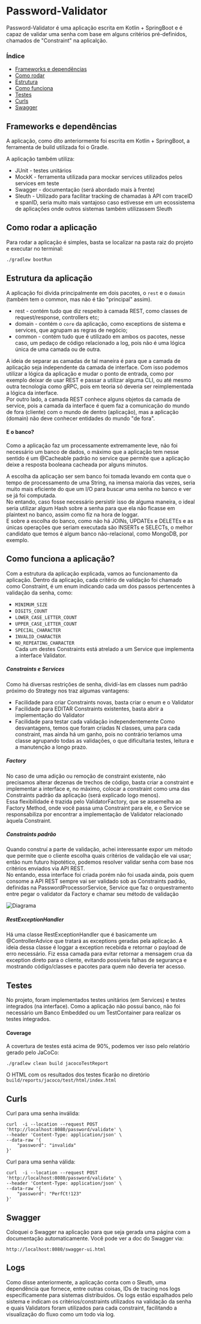 # Password-Validator
Password-Validator é uma aplicação escrita em Kotlin + SpringBoot e é capaz de validar uma senha com base em alguns
critérios pré-definidos, chamados de "Constraint" na aplicalção.

### Índice
* [Frameworks e dependências](#frameworks-e-dependências)
* [Como rodar](#como-rodar-a-aplicao)
* [Estrutura](#estrutura-da-aplicao)
* [Como funciona](#como-funciona-a-aplicao)
* [Testes](#testes)
* [Curls](#curls)
* [Swagger](#swagger)


## Frameworks e dependências
A aplicação, como dito anteriormente foi escrita em Kotlin + SpringBoot, a ferramenta de build utilizada foi o Gradle.

A aplicação também utiliza:  
* JUnit - testes unitários
* MockK - ferramenta utilizada para mockar services utilizados pelos services em teste
* Swagger - documentação (será abordado mais à frente)
* Sleuth - Utilizado para facilitar tracking de chamadas à API com traceID e spanID, seria muito mais vantajoso caso 
estivesse em um ecossistema de aplicações onde outros sistemas também utilizassem Sleuth


## Como rodar a aplicação
Para rodar a aplicação é simples, basta se localizar na pasta raiz do projeto e executar no terminal:
```bash
./gradlew bootRun
```

## Estrutura da aplicação
A aplicação foi divida principalmente em dois pacotes, o `rest` e o `domain` (também tem o common, mas não é tão "principal" assim).
* rest - contém tudo que diz respeito à camada REST, como classes de request/response, controllers etc;
* domain - contém o `core` da aplicação, como exceptions de sistema e services, que agrupam as regras de negócio;
* common - contém tudo que é utilizado em ambos os pacotes, nesse caso, um pedaço de código relacionado a log, pois não é uma lógica única de uma camada ou de outra.  
  
A ideia de separar as camadas de tal maneira é para que a camada de aplicação seja independente da camada de interface.
Com isso podemos utilizar a lógica da aplicação e mudar o ponto de entrada, como por exemplo deixar de usar REST e passar a utilizar alguma CLI, ou até mesmo outra tecnologia como gRPC, pois em teoria só deveria ser reimplementada a lógica da interface.  
Por outro lado, a camada REST conhece alguns objetos da camada de service, pois a camada da interface é quem faz a comunicação do mundo de fora (cliente) com o mundo de dentro (aplicação), mas a aplicação (domain) não deve conhecer entidades do mundo "de fora".

#### E o banco?
Como a aplicação faz um processamente extremamente leve, não foi necessário um banco de dados, o máximo que a aplicação tem nesse sentido
é um @Cacheable padrão no service que permite que a aplicação deixe a resposta booleana cacheada por alguns minutos.

A escolha da aplicação ser sem banco foi tomada levando em conta que o tempo de processamento de uma String, na imensa maioria das vezes,
seria muito mais eficiente do que um I/O para buscar uma senha no banco e ver se já foi computada.  
No entando, caso fosse necessário persistir isso de alguma maneira,
o ideal seria utilizar algum Hash sobre a senha para que ela não ficasse em plaintext no banco,
assim como fiz na hora de loggar.  
E sobre a escolha do banco, como não há JOINs, UPDATEs e DELETEs e as únicas operações que seriam executada são INSERTs e SELECTs, 
o melhor candidato que temos é algum banco não-relacional, como MongoDB, por exemplo.  

## Como funciona a aplicação?
Com a estrutura da aplicação explicada, vamos ao funcionamento da aplicação.
Dentro da aplicação, cada critério de validação foi chamado como Constraint, é um enum indicando cada um dos passos pertencentes à validação da senha, como:
* `MINIMUM_SIZE`
* `DIGITS_COUNT`
* `LOWER_CASE_LETTER_COUNT`
* `UPPER_CASE_LETTER_COUNT`
* `SPECIAL_CHARACTER`
* `INVALID_CHARACTER`
* `NO_REPEATING_CHARACTER`  
Cada um destes Constraints está atrelado a um Service que implementa a interface Validator.  

##### Constraints e Services
Como há diversas restrições de senha, dividí-las em classes num padrão próximo do Strategy nos traz algumas vantagens:
* Facilidade para criar Constraints novas, basta criar o enum e o Validator
* Facilidade para EDITAR Constraints existentes, basta abrir a implementação do Validator
* Facilidade para testar cada validação independentemente
Como desvantagens, temos que foram criadas N classes, uma para cada constraint, mas ainda há um ganho, pois no contrário
teríamos uma classe agrupando todas as validações, o que dificultaria testes, leitura e a manutenção a longo prazo.

##### Factory
No caso de uma adição ou remoção de constraint existente, não precisamos alterar dezenas de trechos de código,
basta criar a constraint e implementar a interface e, no máximo, colocar a constraint como uma das Constraints padrão da aplicação (será explicado logo menos).  
Essa flexibilidade é trazida pelo ValidatorFactory, que se assemelha ao Factory Method, onde você passa uma Constraint para ele, e o Service
se responsabiliza por encontrar a implementação de Validator relacionado àquela Constraint.

##### Constraints padrão
Quando construí a parte de validação, achei interessante expor um método que permite que o cliente escolha quais critérios de 
validação ele vai usar; então num futuro hipotético, podemos resolver validar senha com base nos critérios enviados via API REST.  
No entando, essa interface foi criada porém não foi usada ainda, pois quem consome a API REST sempre vai ser validado sob as Constraints padrão, definidas 
na PasswordProcessorService, Service que faz o orquestramento entre pegar o validator da Factory e chamar seu método de validação

![Diagrama](media/Diagram.png)


##### RestExceptionHandler
Há uma classe RestExceptionHandler que é basicamente um @ControllerAdvice que tratará as exceptions geradas pela aplicação.
A ideia dessa classe é loggar a exception recebida e retornar o payload de erro necessário. Fiz essa camada para evitar 
retornar a mensagem crua da exception direto para o cliente, evitando possíveis falhas de segurança e mostrando código/classes e pacotes para quem
não deveria ter acesso. 

## Testes
No projeto, foram implementados testes unitários (em Services) e testes integrados (na interface).
Como a aplicação não possui banco, não foi necessário um Banco Embedded ou um TestContainer para realizar os testes integrados.

#### Coverage
A covertura de testes está acima de 90%, podemos ver isso pelo relatório gerado pelo JaCoCo:
```
./gradlew clean build jacocoTestReport
```
O HTML com os resultados dos testes ficarão no diretório `build/reports/jacoco/test/html/index.html` 

## Curls
Curl para uma senha inválida:
```
curl  -i --location --request POST 'http://localhost:8080/password/validate' \
--header 'Content-Type: application/json' \
--data-raw '{
    "password": "invalida"
}'
```

Curl para uma senha válida:
```
curl  -i --location --request POST 'http://localhost:8080/password/validate' \
--header 'Content-Type: application/json' \
--data-raw '{
    "password": "PerfCt!123"
}'
```

## Swagger
Coloquei o Swagger na aplicação para que seja gerada uma página com a documentação automaticamente. Você pode ver a doc do Swagger via:
```
http://localhost:8080/swagger-ui.html
```

## Logs
Como disse anteriormente, a aplicação conta com o Sleuth, uma dependência que fornece, entre outras coisas,
IDs de tracing nos logs especificamente para sistemas distribuídos.
Os logs estão espalhados pelo sistema e indicam os critérios/constraints utilizados na validação da senha 
e quais Validators foram utilizados para cada constraint, facilitando a visualização do fluxo como um todo via log.
